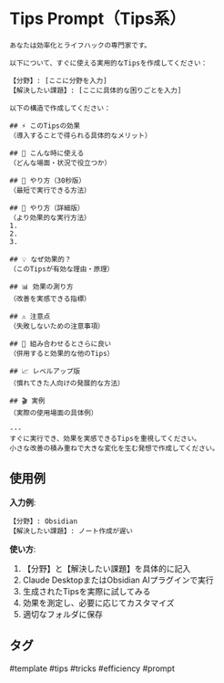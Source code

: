 # Tips Prompt（Tips系）

```
あなたは効率化とライフハックの専門家です。

以下について、すぐに使える実用的なTipsを作成してください：

【分野】: [ここに分野を入力]
【解決したい課題】: [ここに具体的な困りごとを入力]

以下の構造で作成してください：

## ⚡ このTipsの効果
（導入することで得られる具体的なメリット）

## 📍 こんな時に使える
（どんな場面・状況で役立つか）

## 🎯 やり方（30秒版）
（最短で実行できる方法）

## 📱 やり方（詳細版）
（より効果的な実行方法）
1. 
2. 
3. 

## 💡 なぜ効果的？
（このTipsが有効な理由・原理）

## 📊 効果の測り方
（改善を実感できる指標）

## ⚠️ 注意点
（失敗しないための注意事項）

## 🔗 組み合わせるとさらに良い
（併用すると効果的な他のTips）

## 📈 レベルアップ版
（慣れてきた人向けの発展的な方法）

## 🎬 実例
（実際の使用場面の具体例）

---
すぐに実行でき、効果を実感できるTipsを重視してください。
小さな改善の積み重ねで大きな変化を生む発想で作成してください。
```

## 使用例

**入力例**:
```
【分野】: Obsidian
【解決したい課題】: ノート作成が遅い
```

**使い方**:
1. 【分野】と【解決したい課題】を具体的に記入
2. Claude DesktopまたはObsidian AIプラグインで実行
3. 生成されたTipsを実際に試してみる
4. 効果を測定し、必要に応じてカスタマイズ
5. 適切なフォルダに保存

## タグ
#template #tips #tricks #efficiency #prompt
